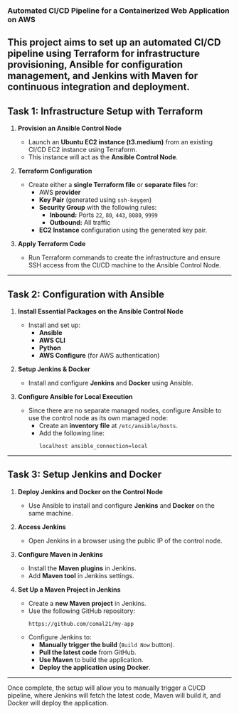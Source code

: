 ### **Automated CI/CD Pipeline for a Containerized Web Application on AWS**  

This project aims to set up an automated CI/CD pipeline using **Terraform** for infrastructure provisioning, **Ansible** for configuration management, and **Jenkins with Maven** for continuous integration and deployment.  
---

## **Task 1: Infrastructure Setup with Terraform**  

1. **Provision an Ansible Control Node**  
   - Launch an **Ubuntu EC2 instance (t3.medium)** from an existing CI/CD EC2 instance using Terraform.  
   - This instance will act as the **Ansible Control Node**.  

2. **Terraform Configuration**  
   - Create either a **single Terraform file** or **separate files** for:  
     - AWS **provider**  
     - **Key Pair** (generated using `ssh-keygen`)  
     - **Security Group** with the following rules:  
       - **Inbound:** Ports `22`, `80`, `443`, `8080`, `9999`  
       - **Outbound:** All traffic  
     - **EC2 Instance** configuration using the generated key pair.  

3. **Apply Terraform Code**  
   - Run Terraform commands to create the infrastructure and ensure SSH access from the CI/CD machine to the Ansible Control Node.  

---

## **Task 2: Configuration with Ansible**  

1. **Install Essential Packages on the Ansible Control Node**  
   - Install and set up:  
     - **Ansible**  
     - **AWS CLI**  
     - **Python**  
     - **AWS Configure** (for AWS authentication)  

2. **Setup Jenkins & Docker**  
   - Install and configure **Jenkins** and **Docker** using Ansible.  

3. **Configure Ansible for Local Execution**  
   - Since there are no separate managed nodes, configure Ansible to use the control node as its own managed node:  
     - Create an **inventory file** at `/etc/ansible/hosts`.  
     - Add the following line:  
       ```
       localhost ansible_connection=local
       ```  

---

## **Task 3: Setup Jenkins and Docker**  

1. **Deploy Jenkins and Docker on the Control Node**  
   - Use Ansible to install and configure **Jenkins** and **Docker** on the same machine.  

2. **Access Jenkins**  
   - Open Jenkins in a browser using the public IP of the control node.  

3. **Configure Maven in Jenkins**  
   - Install the **Maven plugins** in Jenkins.  
   - Add **Maven tool** in Jenkins settings.  

4. **Set Up a Maven Project in Jenkins**  
   - Create a **new Maven project** in Jenkins.  
   - Use the following GitHub repository:  
     ```
     https://github.com/comal21/my-app
     ```  
   - Configure Jenkins to:  
     - **Manually trigger the build** (`Build Now` button).  
     - **Pull the latest code** from GitHub.  
     - **Use Maven** to build the application.  
     - **Deploy the application using Docker**.  

---

Once complete, the setup will allow you to manually trigger a CI/CD pipeline, where Jenkins will fetch the latest code, Maven will build it, and Docker will deploy the application.

